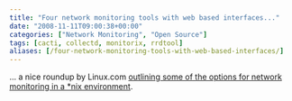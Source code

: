 ```yaml
---
title: "Four network monitoring tools with web based interfaces..."
date: "2008-11-11T09:00:38+00:00"
categories: ["Network Monitoring", "Open Source"]
tags: [cacti, collectd, monitorix, rrdtool]
aliases: [/four-network-monitoring-tools-with-web-based-interfaces/]
---
```


... a nice roundup by Linux.com [outlining some of the options for network monitoring in a *nix environment](http://www.linux.com/feature/151982).
